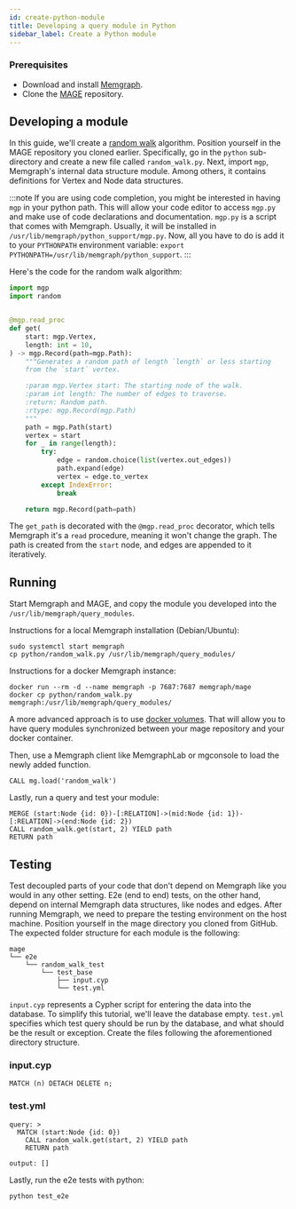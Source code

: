```yaml
---
id: create-python-module
title: Developing a query module in Python
sidebar_label: Create a Python module
---
```


### Prerequisites
- Download and install [Memgraph](https://memgraph.com/download).
- Clone the [MAGE](https://github.com/memgraph/mage) repository.

## Developing a module

In this guide, we'll create a [random
walk](https://en.wikipedia.org/wiki/Random_walk#On_graphs) algorithm. Position
yourself in the MAGE repository you cloned earlier. Specifically, go in the
`python` sub-directory and create a new file called `random_walk.py`. Next,
import `mgp`, Memgraph's internal data structure module. Among others, it
contains definitions for Vertex and Node data structures.

:::note If you are using code completion, you might be interested in having
`mgp` in your python path. This will allow your code editor to access `mgp.py`
and make use of code declarations and documentation. `mgp.py` is a script that
comes with Memgraph. Usually, it will be installed in
`/usr/lib/memgraph/python_support/mgp.py`. Now, all you have to do is add it to
your `PYTHONPATH` environment variable: `export
PYTHONPATH=/usr/lib/memgraph/python_support`.
:::

Here's the code for the random walk algorithm:

```python
import mgp
import random


@mgp.read_proc
def get(
    start: mgp.Vertex,
    length: int = 10,
) -> mgp.Record(path=mgp.Path):
    """Generates a random path of length `length` or less starting
    from the `start` vertex.

    :param mgp.Vertex start: The starting node of the walk.
    :param int length: The number of edges to traverse.
    :return: Random path.
    :rtype: mgp.Record(mgp.Path)
    """
    path = mgp.Path(start)
    vertex = start
    for _ in range(length):
        try:
            edge = random.choice(list(vertex.out_edges))
            path.expand(edge)
            vertex = edge.to_vertex
        except IndexError:
            break

    return mgp.Record(path=path)
```

The `get_path` is decorated with the `@mgp.read_proc` decorator, which tells
Memgraph it's a `read` procedure, meaning it won't change the graph. The path is
created from the `start` node, and edges are appended to it iteratively.

## Running

Start Memgraph and MAGE, and copy the module you developed into the
`/usr/lib/memgraph/query_modules`.

Instructions for a local Memgraph installation (Debian/Ubuntu):
```
sudo systemctl start memgraph
cp python/random_walk.py /usr/lib/memgraph/query_modules/
```

Instructions for a docker Memgraph instance:
```
docker run --rm -d --name memgraph -p 7687:7687 memgraph/mage
docker cp python/random_walk.py memgraph:/usr/lib/memgraph/query_modules/
```
A more advanced approach is to use [docker
volumes](https://docs.docker.com/storage/volumes/). That will allow you to have
query modules synchronized between your mage repository and your docker
container.

Then, use a Memgraph client like MemgraphLab or mgconsole to load the newly
added function.
```
CALL mg.load('random_walk')
```

Lastly, run a query and test your module:
```
MERGE (start:Node {id: 0})-[:RELATION]->(mid:Node {id: 1})-[:RELATION]->(end:Node {id: 2})
CALL random_walk.get(start, 2) YIELD path
RETURN path
```

## Testing

Test decoupled parts of your code that don't depend on Memgraph like you would
in any other setting. E2e (end to end) tests, on the other hand, depend on
internal Memgraph data structures, like nodes and edges. After running Memgraph,
we need to prepare the testing environment on the host machine. Position
yourself in the mage directory you cloned from GitHub. The expected folder
structure for each module is the following:

```
mage
└── e2e
    └── random_walk_test
        └── test_base
            ├── input.cyp
            └── test.yml
```

`input.cyp` represents a Cypher script for entering the data into the database.
To simplify this tutorial, we'll leave the database empty. `test.yml` specifies
which test query should be run by the database, and what should be the result or
exception. Create the files following the aforementioned directory structure.

### input.cyp

```cypher
MATCH (n) DETACH DELETE n;
```

### test.yml

```
query: >
  MATCH (start:Node {id: 0})
    CALL random_walk.get(start, 2) YIELD path
    RETURN path

output: []
```

Lastly, run the e2e tests with python:
```
python test_e2e
```
